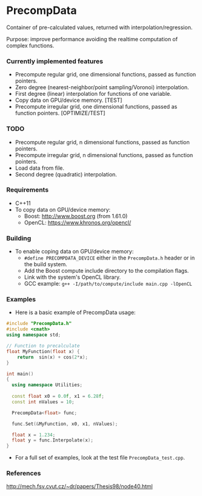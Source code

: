 # PrecompData

Container of pre-calculated values, returned with interpolation/regression. 

Purpose: improve performance avoiding the realtime computation of complex functions.


### Currently implemented features

- Precompute regular grid, one dimensional functions, passed as function pointers.
- Zero degree (nearest-neighbor/point sampling/Voronoi) interpolation.
- First degree (linear) interpolation for functions of one variable.
- Copy data on GPU/device memory. [TEST]
- Precompute irregular grid, one dimensional functions, passed as function pointers. [OPTIMIZE/TEST]


### TODO

- Precompute regular grid, n dimensional functions, passed as function pointers.
- Precompute irregular grid, n dimensional functions, passed as function pointers.
- Load data from file.
- Second degree (quadratic) interpolation.


### Requirements

- C++11
- To copy data on GPU/device memory:
    - Boost:   http://www.boost.org (from 1.61.0)
    - OpenCL:  https://www.khronos.org/opencl/


### Building

- To enable coping data on GPU/device memory:
    - `#define PRECOMPDATA_DEVICE` either in the `PrecompData.h` header or in the build system.
    - Add the Boost compute include directory to the compilation flags.
    - Link with the system's OpenCL library.
    - GCC example:  `g++ -I/path/to/compute/include main.cpp -lOpenCL`

### Examples

- Here is a basic example of PrecompData usage:

```C++
#include "PrecompData.h"
#include <cmath>
using namespace std;

// Function to precalculate
float MyFunction(float x) {
	return  sin(x) + cos(2*x);
}

int main()
{
  using namespace Utilities;
  
  const float x0 = 0.0f, x1 = 6.28f;
  const int nValues = 10;

  PrecompData<float> func;

  func.Set(&MyFunction, x0, x1, nValues);

  float x = 1.234;
  float y = func.Interpolate(x);
}
```

- For a full set of examples, look at the test file `PrecompData_test.cpp`.


### References

http://mech.fsv.cvut.cz/~dr/papers/Thesis98/node40.html
